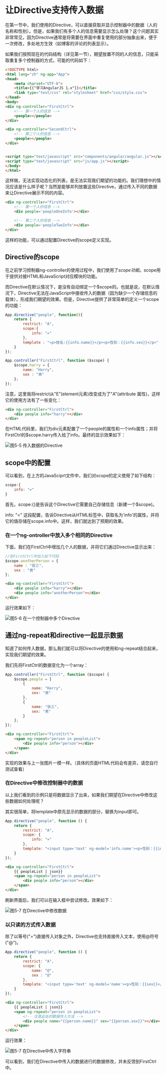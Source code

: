# 让Directive支持传入数据
在第一节中，我们使用的Directive，可以直接获取并显示控制器中的数据（人的名称和性别）。但是，如果我们有多个人的信息需要显示怎么处理？这个问题其实非常常见，因为Directive通常是将需要在界面中重复使用的部分抽象出来，便于一次修改，多处地方生效（如博客的评论的列表显示）。

如果我们按照现在的代码结构（详见第一节），期望放置不同的人的信息，只能采取重复多个控制器的方式，可能的代码如下：

```html
<!DOCTYPE html>
<html lang="zh" ng-app="App">
<head>
    <meta charset="UTF-8">
    <title>{{"学习AngularJS 1.x"}}</title>
    <link type="text/css" rel="stylesheet" href="css/style.css">
</head>
<body>
<div ng-controller="FirstCtrl">
    <!-- 第一个人的信息 -->
    <people></people>
</div>

<div ng-controller="SecondCtrl">
    <!-- 第二个人的信息 -->
    <people></people>
</div>


<script type="text/javascript" src="components/angular/angular.js"></script>
<script type="text/javascript" src="js/app.js"></script>
</body>
</html>
```

这样做，无法实现动态化的列表，是无法实现我们期望的功能的。我们理想中的情况应该是什么样子呢？当然是能够并列放置这些Directive，通过传入不同的数据来让Directive展示不同的内容。

```html
<div ng-controller="FirstCtrl">
    <!-- 第一个人的信息 -->
    <div people='peopleOneInfo'></div>

    <!-- 第二个人的信息 -->
    <div people='peopleTwoInfo'></div>
</div>
```

这样的功能，可以通过配置Directive的scope定义实现。

## Directive的scope
在之前学习控制器ng-controller的使用过程中，我们使用了$scope功能。$scope用于提供对接HTML和JavaScript对应模块的功能。

而Directive在默认情况下，是没有自动绑定一个$scope的。也就是说，在默认情况下，Directive无法在JavaScript中接收传入的数据（因为缺少一个存储信息的载体），形成我们期望的效果。但是，Directive提供了非常简单的定义一个scope的功能：

```javascript
App.directive("people", function(){
    return {
        restrict: "A",
        scope:{
            info: "="
        },
        template : "<p>姓名:{{info.name}}</p><p>性别：{{info.sex}}</p>"
    }
});

App.controller("FirstCtrl", function ($scope) {
    $scope.harry = {
        name: "Harry",
        sex : "男"
    };
});
```

注意，这里我将restrict从"E"(element元素)改变成为了"A"(attribute 属性)，这样它的使用方法有了一些变化：

```html
<div ng-controller="FirstCtrl">
    <div people info="harry"></div>
</div>
```

在HTML代码里，我们为div元素配置了一个people的属性和一个info属性；并将FirstCtrl的$scope.harry传入给了info。最终的显示效果如下：

![图5-5 传入数据的Directive](./pic/0505.png)

## scope中的配置
可以看到，在上方的JavaSciprt文件中，我们对scope的定义使用了如下结构：

```javascript
scope:{
    info: "="
}
```

首先，scope:{}是告诉这个Directive它需要自己存储信息（新建一个$scope)。

info: "=" 这段配置，告诉Directive从HTML标签中，获取名为'info'的属性，并将它的值存储在scope.info中。这样，我们就达到了预期的效果。

### 在一个ng-ontroller中放入多个相同的Directive
下面，我们在FirstCtrl中增加几个人的数据，并将它们通过Directive显示出来：

```javascript
//在FirstCtrl中加入如下代码
$scope.anotherPerson = {
    name : "张三",
    sex : "男"
};
```

```html
<div ng-controller="FirstCtrl">
    <div people info="harry"></div>
    <div people info="anotherPerson"></div>
</div>
```

运行效果如下：

![图5-6 在一个控制器中多个Directive](./pic/0506.png)

## 通过ng-repeat和directive一起显示数据
知道了如何传入数据，那么我们就可以将Directive的使用和ng-repeat结合起来，实现我们期望的效果。

我们先将FirstCtrl的数据变化为一个array：

```javascript
App.controller("FirstCtrl", function ($scope) {
    $scope.people = [
        {
            name: "Harry",
            sex: "男"
        },
        {
            name: "张三",
            sex: "男"
        }
    ];
});
```

```html
<div ng-controller="FirstCtrl">
    <span ng-repeat="person in peopleList">
        <div people info="person"></div>
    </span>
</div>
```

实现的效果与上一张图片一模一样。（具体的页面HTML代码会有差异，请您自行测试查看）

### 在Directive中修改控制器中的数据
以上我们看到的示例只是将数据显示了出来，如果我们期望在Directive中修改这些数据如何处理呢？

其实很简单，将template中原先显示的数据的部分，替换为input即可。

```javascript
App.directive("people", function () {
    return {
        restrict: "A",
        scope: {
            info: "="
        },
        template: "<input type='text' ng-model='info.name'><p>性别：{{info.sex}}</p>"
    }
});
```

```html
<div ng-controller="FirstCtrl">
    {{ peopleList | json}}
    <span ng-repeat="person in peopleList">
        <div people info="person"></div>
    </span>
</div>
```

刷新界面后，我们可以在输入框中尝试修改。效果如下：

![图5-7 在Directive中修改数据](./pic/0507.png)

### 以只读的方式传入数据
除了以等号("=")直接传入对象之外，Directive也支持直接传入文本，使用@符号("@")。

```javascript
App.directive("people", function () {
    return {
        restrict: "A",
        scope: {
            name: "@",
            sex : "@"
        },
        template: "<input type='text' ng-model='name'><p>性别：{{sex}}</p>"
    }
});
```

```html
<div ng-controller="FirstCtrl">
    {{ peopleList | json}}
    <span ng-repeat="person in peopleList">
        <!-- 注意此处的数据传入方法 -->
        <div people name="{{person.name}}" sex="{{person.sex}}"></div>
    </span>
</div>
```

运行效果：

![图5-7 在Directive中传入字符串](./pic/0508.png)

可以看到，我们在Directive中传入的数据进行的数据修改，并未反馈到FirstCtrl中。
